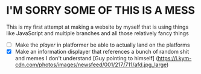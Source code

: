 # I'M SORRY SOME OF THIS IS A MESS
This is my first attempt at making a website by myself that is using things like JavaScript and multiple branches and all those relatively fancy things
- [ ] Make the *player* in platformer be able to actually land on the platforms
- [x] Make an information displayer that references a bunch of random shit and memes I don't understand
[Guy pointing to himself] (https://i.kym-cdn.com/photos/images/newsfeed/001/217/711/afd.jpg_large)
